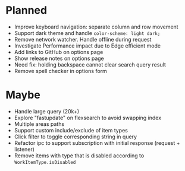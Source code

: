 # Planned

- Improve keyboard navigation: separate column and row movement
- Support dark theme and handle `color-scheme: light dark;`
- Remove network watcher. Handle offline during request
- Investigate Performance impact due to Edge efficient mode
- Add links to GitHub on options page
- Show release notes on options page
- Need fix: holding backspace cannot clear search query result
- Remove spell checker in options form

# Maybe

- Handle large query (20k+)
- Explore "fastupdate" on flexsearch to avoid swapping index
- Multiple areas paths
- Support custom include/exclude of item types
- Click filter to toggle corresponding string in query
- Refactor ipc to support subscription with initial response (request + listener)
- Remove items with type that is disabled according to `WorkItemType.isDisabled`
